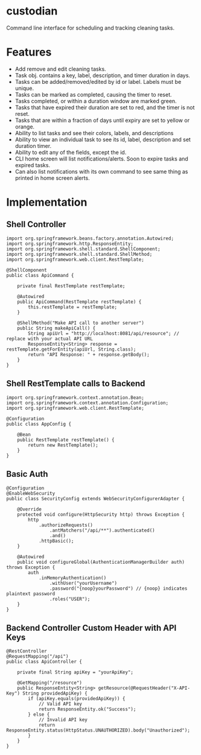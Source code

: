 # custodian
Command line interface for scheduling and tracking cleaning tasks.

# Features
- Add remove and edit cleaning tasks.
- Task obj. contains a key, label, description, and timer duration in days.
- Tasks can be added/removed/edited by id or label. Labels must be unique.
- Tasks can be marked as completed, causing the timer to reset.
- Tasks completed, or within a duration window are marked green.
- Tasks that have expired their duration are set to red, and the timer is not reset.
- Tasks that are within a fraction of days until expiry are set to yellow or orange.
- Ability to list tasks and see their colors, labels, and descriptions
- Ability to view an individual task to see its id, label, description and set duration timer.
- Ability to edit any of the fields, except the id.
- CLI home screen will list notifications/alerts. Soon to expire tasks and expired tasks.
- Can also list notifications with its own command to see same thing as printed in home screen alerts.

# Implementation
## Shell Controller
```
import org.springframework.beans.factory.annotation.Autowired;
import org.springframework.http.ResponseEntity;
import org.springframework.shell.standard.ShellComponent;
import org.springframework.shell.standard.ShellMethod;
import org.springframework.web.client.RestTemplate;

@ShellComponent
public class ApiCommand {

    private final RestTemplate restTemplate;

    @Autowired
    public ApiCommand(RestTemplate restTemplate) {
        this.restTemplate = restTemplate;
    }

    @ShellMethod("Make API call to another server")
    public String makeApiCall() {
        String apiUrl = "http://localhost:8081/api/resource"; // replace with your actual API URL
        ResponseEntity<String> response = restTemplate.getForEntity(apiUrl, String.class);
        return "API Response: " + response.getBody();
    }
}
```

## Shell RestTemplate calls to Backend
```
import org.springframework.context.annotation.Bean;
import org.springframework.context.annotation.Configuration;
import org.springframework.web.client.RestTemplate;

@Configuration
public class AppConfig {

    @Bean
    public RestTemplate restTemplate() {
        return new RestTemplate();
    }
}
```

## Basic Auth
```
@Configuration
@EnableWebSecurity
public class SecurityConfig extends WebSecurityConfigurerAdapter {

    @Override
    protected void configure(HttpSecurity http) throws Exception {
        http
            .authorizeRequests()
                .antMatchers("/api/**").authenticated()
                .and()
            .httpBasic();
    }

    @Autowired
    public void configureGlobal(AuthenticationManagerBuilder auth) throws Exception {
        auth
            .inMemoryAuthentication()
                .withUser("yourUsername")
                .password("{noop}yourPassword") // {noop} indicates plaintext password
                .roles("USER");
    }
}
```

## Backend Controller Custom Header with API Keys
```
@RestController
@RequestMapping("/api")
public class ApiController {

    private final String apiKey = "yourApiKey";

    @GetMapping("/resource")
    public ResponseEntity<String> getResource(@RequestHeader("X-API-Key") String providedApiKey) {
        if (apiKey.equals(providedApiKey)) {
            // Valid API key
            return ResponseEntity.ok("Success");
        } else {
            // Invalid API key
            return ResponseEntity.status(HttpStatus.UNAUTHORIZED).body("Unauthorized");
        }
    }
}
```
